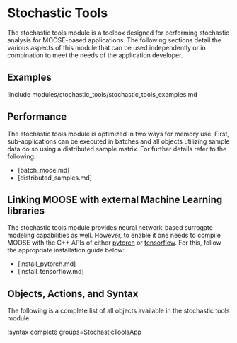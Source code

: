 # Stochastic Tools

The stochastic tools module is a toolbox designed for performing stochastic analysis for MOOSE-based
applications. The following sections detail the various aspects of this module that can be
used independently or in combination to meet the needs of the application developer.

## Examples

!include modules/stochastic_tools/stochastic_tools_examples.md

## Performance

The stochastic tools module is optimized in two ways for memory use. First, sub-applications can be
executed in batches and all objects utilizing sample data do so using a distributed sample
matrix. For further details refer to the following:

- [batch_mode.md]
- [distributed_samples.md]

## Linking MOOSE with external Machine Learning libraries

The stochastic tools module provides neural network-based surrogate modeling capabilities
as well. However, to enable it one needs to compile MOOSE with the C++ APIs of either
[pytorch](https://pytorch.org/) or [tensorflow](https://www.tensorflow.org/). For this,
follow the appropriate installation guide below:

- [install_pytorch.md]
- [install_tensorflow.md]

## Objects, Actions, and Syntax

The following is a complete list of all objects available in the stochastic tools module.

!syntax complete groups=StochasticToolsApp
